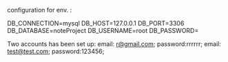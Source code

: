 configuration for env. :

DB_CONNECTION=mysql
DB_HOST=127.0.0.1
DB_PORT=3306
DB_DATABASE=noteProject
DB_USERNAME=root
DB_PASSWORD=

Two accounts has been set up: 
email: r@gmail.com; password:rrrrrr;
email: test@test.com; password:123456;
